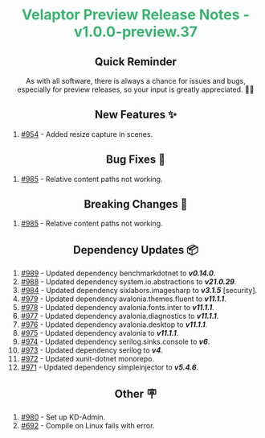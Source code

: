 <h1 align="center" style="color: mediumseagreen;font-weight: bold;">
Velaptor Preview Release Notes - v1.0.0-preview.37
</h1>

<h2 align="center" style="font-weight: bold;">Quick Reminder</h2>

<div align="center">

As with all software, there is always a chance for issues and bugs, especially for preview releases, so your input is greatly appreciated. 🙏🏼
</div>

<h2 align="center" style="font-weight: bold;">New Features ✨</h2>

1. [#954](https://github.com/KinsonDigital/Velaptor/issues/954) - Added resize capture in scenes.

<h2 align="center" style="font-weight: bold;">Bug Fixes 🐛</h2>

1. [#985](https://github.com/KinsonDigital/Velaptor/issues/985) - Relative content paths not working.

<h2 align="center" style="font-weight: bold;">Breaking Changes 🧨</h2>

1. [#985](https://github.com/KinsonDigital/Velaptor/issues/985) - Relative content paths not working.

<h2 align="center" style="font-weight: bold;">Dependency Updates 📦</h2>

1. [#989](https://github.com/KinsonDigital/Velaptor/pull/989) - Updated dependency benchmarkdotnet to _**v0.14.0**_.
2. [#988](https://github.com/KinsonDigital/Velaptor/pull/988) - Updated dependency system.io.abstractions to _**v21.0.29**_.
3. [#984](https://github.com/KinsonDigital/Velaptor/pull/984) - Updated dependency sixlabors.imagesharp to _**v3.1.5**_ [security].
4. [#979](https://github.com/KinsonDigital/Velaptor/pull/979) - Updated dependency avalonia.themes.fluent to _**v11.1.1**_.
5. [#978](https://github.com/KinsonDigital/Velaptor/pull/978) - Updated dependency avalonia.fonts.inter to _**v11.1.1**_.
6. [#977](https://github.com/KinsonDigital/Velaptor/pull/977) - Updated dependency avalonia.diagnostics to _**v11.1.1**_.
7. [#976](https://github.com/KinsonDigital/Velaptor/pull/976) - Updated dependency avalonia.desktop to _**v11.1.1**_.
8. [#975](https://github.com/KinsonDigital/Velaptor/pull/975) - Updated dependency avalonia to _**v11.1.1**_.
9. [#974](https://github.com/KinsonDigital/Velaptor/pull/974) - Updated dependency serilog.sinks.console to _**v6**_.
10. [#973](https://github.com/KinsonDigital/Velaptor/pull/973) - Updated dependency serilog to _**v4**_.
11. [#972](https://github.com/KinsonDigital/Velaptor/pull/972) - Updated xunit-dotnet monorepo.
12. [#971](https://github.com/KinsonDigital/Velaptor/pull/971) - Updated dependency simpleinjector to _**v5.4.6**_.

<h2 align="center" style="font-weight: bold;">Other 🪧</h2>

1. [#980](https://github.com/KinsonDigital/Velaptor/issues/980) - Set up KD-Admin.
2. [#692](https://github.com/KinsonDigital/Velaptor/issues/692) -  Compile on Linux fails with error.
